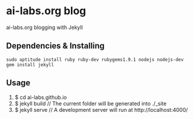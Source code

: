 ai-labs.org blog
================

ai-labs.org blogging with Jekyll

Dependencies & Installing
-------------------------

    sudo aptitude install ruby ruby-dev rubygems1.9.1 nodejs nodejs-dev
    gem install jekyll

Usage
-----

1. $ cd ai-labs.github.io
2. $ jekyll build // The current folder will be generated into ./_site
3. $ jekyll serve // A development server will run at http://localhost:4000/